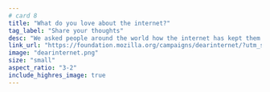 ```yaml
---
# card 8
title: "What do you love about the internet?"
tag_label: "Share your thoughts"
desc: "We asked people around the world how the internet has kept them sane, hopeful and connected this year. See their thoughts and share yours."
link_url: "https://foundation.mozilla.org/campaigns/dearinternet/?utm_source=www.mozilla.org&utm_medium=referral&utm_campaign=homepage&utm_content=card"
image: "dearinternet.png"
size: "small"
aspect_ratio: "3-2"
include_highres_image: true
---
```

